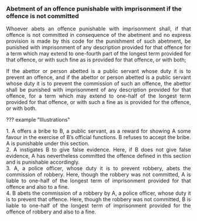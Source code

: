 ### Abetment of an offence punishable with imprisonment if the offence is not committed
<div style="text-align: justify">

Whoever abets an offence punishable with imprisonment shall, if that offence is not committed in consequence of the abetment and no express provision is made by this code for the punishment of such abetment, be punished with imprisonment of any description provided for that offence for a term which may extend to one-fourth part of the longest term provided for that offence, or with such fine as is provided for that offence, or with both;

</p>

If the abettor or person abetted is a public servant whose duty it is to prevent an offence, and if the abettor or person abetted is a public servant whose duty it is to prevent the commission of such an offence, the abettor shall be punished with imprisonment of any description provided for that offence, for a term which may extend to one-half of the longest term provided for that offence, or with such a fine as is provided for the offence, or with both.

</div>

??? example "Illustrations"
    <div style="text-align: justify"> 1. A offers a bribe to B, a public servant, as a reward for showing A some favour in the exercise of B’s official functions. B refuses to accept the bribe. A is punishable under this section.
    <div style="text-align: justify"> 2. A instigates B to give false evidence. Here, if B does not give false evidence, A has nevertheless committed the offence defined in this section and is punishable accordingly.
    <div style="text-align: justify"> 3. A, a police officer, whose duty it is to prevent robbery, abets the commission of robbery. Here, though the robbery was not committed, A is liable to one-half of the longest term of imprisonment provided for that offence and also to a fine.
    <div style="text-align: justify"> 4. B abets the commission of a robbery by A, a police officer, whose duty it is to prevent that offence. Here, though the robbery was not committed, B is liable to one-half of the longest term of imprisonment provided for the offence of robbery and also to a fine.
